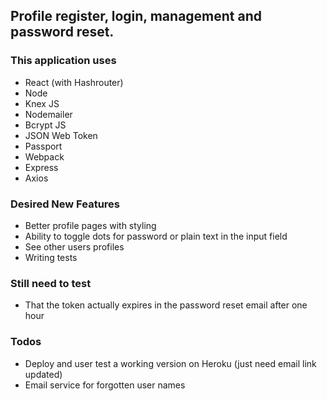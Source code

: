 ## Profile register, login, management and password reset. 

### This application uses
- React (with Hashrouter)
- Node
- Knex JS
- Nodemailer
- Bcrypt JS
- JSON Web Token
- Passport
- Webpack
- Express
- Axios

### Desired New Features 
- Better profile pages with styling 
- Ability to toggle dots for password or plain text in the input field
- See other users profiles
- Writing tests

### Still need to test
- That the token actually expires in the password reset email after one hour

### Todos
- Deploy and user test a working version on Heroku (just need email link updated)
- Email service for forgotten user names
